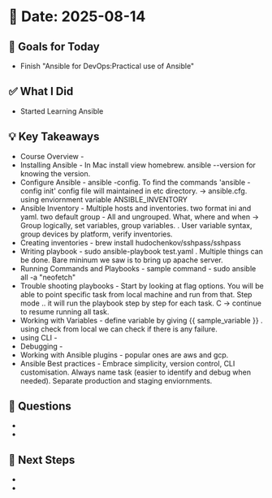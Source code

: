 # 📅 Date: 2025-08-14

## 🎯 Goals for Today

- Finish "Ansible for DevOps:Practical use of Ansible"

## ✅ What I Did

- Started Learning Ansible

## 💡 Key Takeaways

- Course Overview -
- Installing Ansible - In Mac install view homebrew. ansible --version for knowing the version.
- Configure Ansible - ansible -config. To find the commands 'ansible -config init' config file will maintained in etc directory. -> ansible.cfg. using enviornment variable ANSIBLE_INVENTORY
- Ansible Inventory - Multiple hosts and inventories. two format ini and yaml. two default group - All and ungrouped. What, where and when -> Group logically, set variables, group variables. . User variable syntax, group devices by platform, verify inventories.
- Creating inventories - brew install hudochenkov/sshpass/sshpass
- Writing playbook - sudo ansible-playbook test.yaml . Multiple things can be done. Bare mininum we saw is to bring up apache server.
- Running Commands and Playbooks - sample command - sudo ansible all -a "neofetch"
- Trouble shooting playbooks - Start by looking at flag options. You will be able to point specific task from local machine and run from that. Step mode .. it will run the playbook step by step for each task. C -> continue to resume running all task.
- Working with Variables - define variable by giving {{ sample_variable }} . using check from local we can check if there is any failure.
- using CLI -
- Debugging -
- Working with Ansible plugins - popular ones are aws and gcp.
- Ansible Best practices - Embrace simplicity, version control, CLI customisation. Always name task (easier to identify and debug when needed). Separate production and staging enviornments.

## 🧠 Questions

-
-

## 📌 Next Steps

-
-
